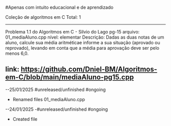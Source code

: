 #Apenas com intuito educacional e de aprendizado

Coleção de algoritmos em C
Total: 1

---------------------------------------------------------
Problema 1.1 do Algoritmos em C - Silvio do Lago pg-15
arquivo: 01_mediaAluno.cpp
nível: elementar
Descrição: Dadas as duas notas de um aluno, 
calcule sua média aritméticae informe a sua situação (aprovado ou reprovado), 
levando em conta que a média para aprovação deve ser pelo menos 6,0.

link: https://github.com/Dniel-BM/Algoritmos-em-C/blob/main/mediaAluno-pg15.cpp
----------------------------------------------------------


--25/01/2025 #unreleased/unfinished #ongoing
* Renamed files 01_mediaAluno.cpp

--24/01/2025 -#unreleased/unfinished #ongoing

* Created file



